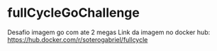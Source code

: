 # fullCycleGoChallenge
Desafio imagem go com ate 2 megas
Link da imagem no docker hub: https://hub.docker.com/r/soterogabriel/fullcycle

